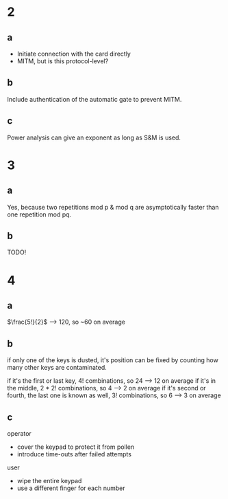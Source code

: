 # 2

## a
- Initiate connection with the card directly
- MITM, but is this protocol-level?

## b
Include authentication of the automatic gate to prevent MITM.

## c
Power analysis can give an exponent as long as S&M is used.

# 3

## a
Yes, because two repetitions mod p & mod q are asymptotically faster than one repetition mod pq.

## b
TODO!

# 4

## a
$\frac{5!}{2}$
--> 120, so ~60 on average

## b
if only one of the keys is dusted, it's position can be fixed by counting how many other keys are contaminated.

if it's the first or last key, 4! combinations, so 24 --> 12 on average
if it's in the middle, 2 * 2! combinations, so 4 --> 2 on average
if it's second or fourth, the last one is known as well, 3! combinations, so 6 --> 3 on average

## c
operator
- cover the keypad to protect it from pollen
- introduce time-outs after failed attempts

user
- wipe the entire keypad
- use a different finger for each number
